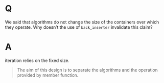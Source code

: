 # Q
We said that algorithms do not change the size of the
containers over which they operate. Why doesn’t the use of `back_inserter`
invalidate this claim?

# A
iteration relies on the fixed size.
> The aim of this design is to separate the algorithms and the operation provided by member function.